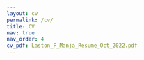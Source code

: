 ```yaml
---
layout: cv
permalink: /cv/
title: CV
nav: true
nav_order: 4
cv_pdf: Laston_P_Manja_Resume_Oct_2022.pdf
---
```

